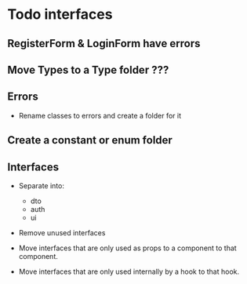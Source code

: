 # Todo interfaces

## RegisterForm & LoginForm have errors

## Move Types to a Type folder ???

## Errors

- Rename classes to errors and create a folder for it

## Create a constant or enum folder

## Interfaces

- Separate into:

    - dto
    - auth
    - ui

- Remove unused interfaces

- Move interfaces that are only used as props to a component to that component.

- Move interfaces that are only used internally by a hook to that hook.
